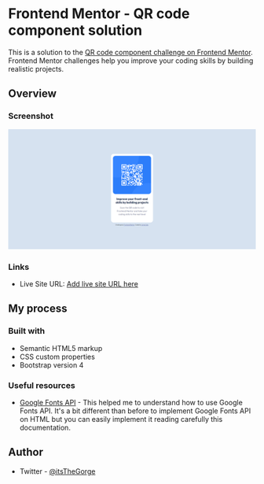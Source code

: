 # Frontend Mentor - QR code component solution

This is a solution to the [QR code component challenge on Frontend Mentor](https://www.frontendmentor.io/challenges/qr-code-component-iux_sIO_H). Frontend Mentor challenges help you improve your coding skills by building realistic projects. 

## Overview

### Screenshot

![](images//screenshot.png)

### Links

- Live Site URL: [Add live site URL here](https://your-live-site-url.com)

## My process

### Built with

- Semantic HTML5 markup
- CSS custom properties
- Bootstrap version 4

### Useful resources

- [Google Fonts API](https://developers.google.com/fonts/docs/css2) - This helped me to understand how to use Google Fonts API. It's a bit different than before to implement Google Fonts API on HTML but you can easily implement it reading carefully this documentation.

## Author

- Twitter - [@itsTheGorge](https://twitter.com/itsTheGorge)